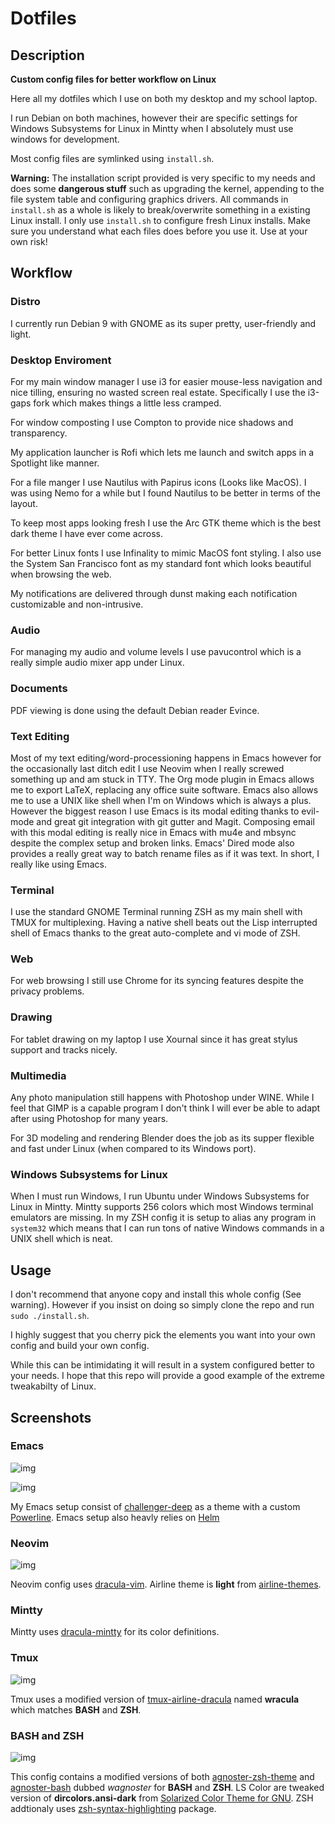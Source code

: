 # Dotfiles

## Description

**Custom config files for better workflow on Linux**

Here all my dotfiles which I use on both my desktop and my school laptop.

I run Debian on both machines, however their are specific settings for
Windows Subsystems for Linux in Mintty when I absolutely must use windows for development.

Most config files are symlinked using `install.sh`.

**Warning:** The installation script provided is very specific to my needs and does some **dangerous stuff** such as upgrading the kernel, appending to the file system table and configuring graphics drivers.
All commands in `install.sh` as a whole is likely to break/overwrite something in a existing Linux install.  I only use `install.sh` to configure fresh Linux installs.
Make sure you understand what each files does before you use it.  Use at your own risk!

## Workflow

### Distro

I currently run Debian 9 with GNOME as its super pretty, user-friendly and light.

### Desktop Enviroment

For my main window manager I use i3 for easier mouse-less navigation and nice tilling, ensuring no wasted screen real estate.  Specifically I use the i3-gaps fork which makes things a little less cramped.

For window composting I use Compton to provide nice shadows and transparency.

My application launcher is Rofi which lets me launch and switch apps in a Spotlight like manner.

For a file manger I use Nautilus with Papirus icons (Looks like MacOS).  I was using Nemo for a while but I found Nautilus to be better in terms of the layout.

To keep most apps looking fresh I use the Arc GTK theme which is the best dark theme I have ever come across.

For better Linux fonts I use Infinality to mimic MacOS font styling.  I also use the System San Francisco font as my standard font which looks beautiful when browsing the web.

My notifications are delivered through dunst making each notification customizable and non-intrusive.

### Audio

For managing my audio and volume levels I use pavucontrol which is a really simple audio mixer app under Linux.

### Documents

PDF viewing is done using the default Debian reader Evince.

### Text Editing

Most of my text editing/word-processioning happens in Emacs however for the occasionally last ditch edit I use Neovim when I really screwed something up and am stuck in TTY.  The Org mode plugin in Emacs allows me to export LaTeX, replacing any office suite software.  Emacs also allows me to use a UNIX like shell when I'm on Windows which is always a plus.  However the biggest reason I use Emacs is its modal editing thanks to evil-mode and great git integration with git gutter and Magit.  Composing email with this modal editing is really nice in Emacs with mu4e and mbsync despite the complex setup and broken links.  Emacs' Dired mode also provides a really great way to batch rename files as if it was text.  In short, I really like using Emacs.

### Terminal

I use the standard GNOME Terminal running ZSH as my main shell with TMUX for multiplexing.  Having a native shell beats out the Lisp interrupted shell of Emacs thanks to the great auto-complete and vi mode of ZSH.

### Web

For web browsing I still use Chrome for its syncing features despite the privacy problems.

### Drawing

For tablet drawing on my laptop I use Xournal since it has great stylus support and tracks nicely.

### Multimedia

Any photo manipulation still happens with Photoshop under WINE.  While I feel that GIMP is a capable program I don't think I will ever be able to adapt after using Photoshop for many years.

For 3D modeling and rendering Blender does the job as its supper flexible and fast under Linux (when compared to its Windows port).

### Windows Subsystems for Linux

When I must run Windows, I run Ubuntu under Windows Subsystems for Linux in Mintty.  Mintty supports 256 colors which most Windows terminal emulators are missing.  In my ZSH config it is setup to alias any program in `system32` which means that I can run tons of native Windows commands in a UNIX shell which is neat.

## Usage

I don't recommend that anyone copy and install this whole config (See warning).  However if you insist on doing so simply clone the repo and run `sudo ./install.sh`.

I highly suggest that you cherry pick the elements you want into your own config and build your own config.

While this can be intimidating it will result in a system configured better to your needs.  I hope that this repo will provide a good example of the extreme tweakabilty of Linux.

## Screenshots

### Emacs

![img](./screenshots/emacs.png "Emacs using a custom powerline with challenger-deep")

![img](./screenshots/emacs2.png "Emacs using the Helm narrowing completion framework")

My Emacs setup consist of [challenger-deep](https://github.com/MaxSt/challenger-deep) as a theme with a custom [Powerline](https://github.com/milkypostman/powerline).
Emacs setup also heavly relies on [Helm](https://github.com/emacs-helm/helm)

### Neovim

![img](./screenshots/vim.png "Neovim using Airline and NERDTree")

Neovim config uses [dracula-vim](https://github.com/dracula/vim).
Airline theme is **light** from [airline-themes](https://github.com/vim-airline/vim-airline-themes).

### Mintty

Mintty uses [dracula-mintty](https://github.com/dracula/mintty) for its color definitions.

### Tmux

![img](./screenshots/tmux.png "Tmux using usings splits and a custom theme")

Tmux uses a modified version of [tmux-airline-dracula](https://github.com/sei40kr/tmux-airline-dracula) named **wracula** which matches **BASH** and **ZSH**.

### BASH and ZSH

![img](./screenshots/zsh.png "ZSH using Oh My ZSH with the git and syntax plugins")

This config contains a modified versions of both [agnoster-zsh-theme](https://github.com/agnoster/agnoster-zsh-theme) and [agnoster-bash](https://gist.github.com/kruton/8345450) dubbed *wagnoster* for **BASH** and **ZSH**.
LS Color are tweaked version of **dircolors.ansi-dark** from [Solarized Color Theme for GNU](https://github.com/seebi/dircolors-solarized).
ZSH addtionaly uses [zsh-syntax-highlighting](https://github.com/zsh-users/zsh-syntax-highlighting) package.
